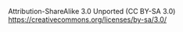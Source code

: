 Attribution-ShareAlike 3.0 Unported (CC BY-SA 3.0) 
https://creativecommons.org/licenses/by-sa/3.0/
